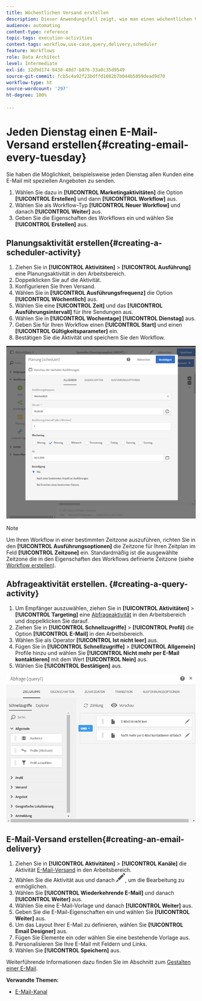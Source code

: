 ```yaml
---
title: Wöchentlichen Versand erstellen
description: Dieser Anwendungsfall zeigt, wie man einen wöchentlichen Versand erstellt.
audience: automating
content-type: reference
topic-tags: execution-activities
context-tags: workflow,use-case,query,delivery,scheduler
feature: Workflows
role: Data Architect
level: Intermediate
exl-id: 32d9d174-8438-48d7-b876-33a0c35d9549
source-git-commit: fcb5c4a92f23bdffd1082b7b044b5859dead9d70
workflow-type: ht
source-wordcount: '297'
ht-degree: 100%

---
```


# Jeden Dienstag einen E-Mail-Versand erstellen{#creating-email-every-tuesday}

Sie haben die Möglichkeit, beispielsweise jeden Dienstag allen Kunden eine E-Mail mit speziellen Angeboten zu senden.

1. Wählen Sie dazu in **[!UICONTROL Marketingaktivitäten]** die Option **[!UICONTROL Erstellen]** und dann **[!UICONTROL Workflow]** aus.
1. Wählen Sie als Workflow-Typ **[!UICONTROL Neuer Workflow]** und danach **[!UICONTROL Weiter]** aus.
1. Geben Sie die Eigenschaften des Workflows ein und wählen Sie **[!UICONTROL Erstellen]** aus.

## Planungsaktivität erstellen{#creating-a-scheduler-activity}

1. Ziehen Sie in **[!UICONTROL Aktivitäten]** > **[!UICONTROL Ausführung]** eine [](../../automating/using/scheduler.md)Planungsaktivität in den Arbeitsbereich.
1. Doppelklicken Sie auf die Aktivität.
1. Konfigurieren Sie Ihren Versand.
1. Wählen Sie in **[!UICONTROL Ausführungsfrequenz]** die Option **[!UICONTROL Wöchentlich]** aus.
1. Wählen Sie eine **[!UICONTROL Zeit]** und das **[!UICONTROL Ausführungsintervall]** für Ihre Sendungen aus.
1. Wählen Sie in **[!UICONTROL Wochentage]** **[!UICONTROL Dienstag]** aus.
1. Geben Sie für Ihren Workflow einen **[!UICONTROL Start]** und einen **[!UICONTROL Gültigkeitsparameter]** ein.
1. Bestätigen Sie die Aktivität und speichern Sie den Workflow.

![](assets/scheduler_properties.png)

>[!NOTE]
>
>Um Ihren Workflow in einer bestimmten Zeitzone auszuführen, richten Sie in den **[!UICONTROL Ausführungsoptionen]** die Zeitzone für Ihren Zeitplan im Feld **[!UICONTROL Zeitzone]** ein. Standardmäßig ist die ausgewählte Zeitzone die in den Eigenschaften des Workflows definierte Zeitzone (siehe [Workflow erstellen](../../automating/using/building-a-workflow.md)).

## Abfrageaktivität erstellen. {#creating-a-query-activity}

1. Um Empfänger auszuwählen, ziehen Sie in **[!UICONTROL Aktivitäten]** > **[!UICONTROL Targeting]** eine [Abfrageaktivität](../../automating/using/query.md) in den Arbeitsbereich und doppelklicken Sie darauf.
1. Ziehen Sie in **[!UICONTROL Schnellzugriffe]** > **[!UICONTROL Profil]** die Option **[!UICONTROL E-Mail]** in den Arbeitsbereich.
1. Wählen Sie als Operator **[!UICONTROL Ist nicht leer]** aus.
1. Fügen Sie in **[!UICONTROL Schnellzugriffe]** > **[!UICONTROL Allgemein]** Profile hinzu und wählen Sie **[!UICONTROL Nicht mehr per E-Mail kontaktieren]** mit dem Wert **[!UICONTROL Nein]** aus.
1. Wählen Sie **[!UICONTROL Bestätigen]** aus.

![](assets/wf-complement-query.png)

## E-Mail-Versand erstellen{#creating-an-email-delivery}

1. Ziehen Sie in **[!UICONTROL Aktivitäten]** > **[!UICONTROL Kanäle]** die Aktivität [E-Mail-Versand](../../automating/using/email-delivery.md) in den Arbeitsbereich.
1. Wählen Sie die Aktivität aus und danach ![](assets/edit_darkgrey-24px.png), um die Bearbeitung zu ermöglichen.
1. Wählen Sie **[!UICONTROL Wiederkehrende E-Mail]** und danach **[!UICONTROL Weiter]** aus.
1. Wählen Sie eine E-Mail-Vorlage und danach **[!UICONTROL Weiter]** aus.
1. Geben Sie die E-Mail-Eigenschaften ein und wählen Sie **[!UICONTROL Weiter]** aus.
1. Um das Layout Ihrer E-Mail zu definieren, wählen Sie **[!UICONTROL Email Designer]** aus.
1. Fügen Sie Elemente ein oder wählen Sie eine bestehende Vorlage aus.
1. Personalisieren Sie Ihre E-Mail mit Feldern und Links.
1. Wählen Sie **[!UICONTROL Speichern]** aus.

Weiterführende Informationen dazu finden Sie im Abschnitt zum [Gestalten einer E-Mail](../../designing/using/designing-from-scratch.md#designing-an-email-content-from-scratch).

**Verwandte Themen:**

* [E-Mail-Kanal](../../channels/using/creating-an-email.md)
